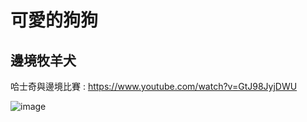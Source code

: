 # 可愛的狗狗

## 邊境牧羊犬

哈士奇與邊境比賽 : https://www.youtube.com/watch?v=GtJ98JyjDWU

![image](https://user-images.githubusercontent.com/89327055/131235297-89d1d729-e536-4977-a7f0-d2cbed536869.png)
